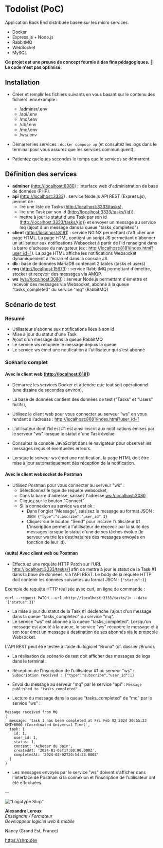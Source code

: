 # Todolist (PoC)

Application Back End distribuée basée sur les micro services.

- Docker
- Express.js + Node.js
- RabbitMQ
- WebSocket
- MySQL

__Ce projet est une preuve de concept fournie à des fins pédagogiques. 🚨 Le code n'est pas optimisé.__

## Installation

- Créer et remplir les fichiers suivants en vous basant sur le contenu des fichiers .env.example :
  - /adminer/.env
  - /api/.env
  - /mq/.env
  - /db/.env
  - /mq/.env
  - /ws/.env

- Démarrer les services : `docker compose up` (et consultez les logs dans le terminal pour vous assurez que les services communiquent).

- Patientez quelques secondes le temps que le services se démarrent.

## Définition des services

- __adminer__ (<http://localhost:8080>) : interface web d'administration de base de données (PHP).
- __api__ (<http://localhost:3333>) : service Node.js API REST (Express.js), permet de :
  - lire une liste de Tasks (<http://localhost:3333/tasks>),
  - lire une Task par son id (<http://localhost:3333/tasks/{id}>),
  - mettre à jour le statut d'une Task par son id (<http://localhost:3333/tasks/{id}>) et envoyer un message au service mq (ajout d'un message dans la queue "tasks_completed")
- __client__ (<http://localhost:8181>) : service NGINX permettant d'afficher une page HTML. La page HTML contient un script JS permettant d'abonner un utilisateur aux notifications Websocket à partir de l'id renseigné dans la barre d'adresse du navigateur (ex : <http://localhost:8181/index.html?user_id=1>). La page HTML affiche les notifications Websocket dynamiquement à l'écran et dans la console JS.
- __db__ : base de données MariaDB contenant 2 tables (tasks et users)
- __mq__ (<http://localhost:15673>) : service RabbitMQ permettant d'émettre, stocker et recevoir des messages via AMQP.
- __ws__ (<ws://localhost:3080>) : serveur Node.js permettant d'émettre et recevoir des messages via Websocket, abonné à la queue "tasks_completed" du service "mq" (RabbitMQ)

## Scénario de test

### Résumé

- Utilisateur s'abonne aux notifications liées à son id
- Mise à jour du statut d'une Task
- Ajout d'un message dans la queue RabbitMQ
- Le service ws récupère le message depuis la queue
- Le service ws émet une notification à l'utilisateur qui s'est abonné

### Scénario complet

#### Avec le client web (<http://localhost:8181>)

- Démarrez les services Docker et attendre que tout soit opérationnel (une dizaine de secondes environ),
- La base de données contient des données de test ("Tasks" et "Users" fictifs),

- Utilisez le client web pour vous connecter au serveur "ws" en vous rendant à l'adresse : <http://localhost:8081/index.html?user_id=1>
- L'utilisateur dont l'id est #1 est ainsi inscrit aux notifications émises par le serveur "ws" lorsque le statut d'une Task évolue
- Consultez la console JavaScript dans le navigateur pour observer les messages reçus et éventuelles erreurs.
- Lorsque le serveur ws émet une notification, la page HTML doit être mise à jour automatiquement dès réception de la notification.

#### Avec le client websocket de Postman

- Utilisez Postman pour vous connecter au serveur "ws" :
  - Sélectionnez le type de requête websocket,
  - Dans la barre d'adresse, saissez l'adresse <ws://localhost:3080>
  - Cliquez sur le bouton "Connect"
  - Si la connexion au service ws est ok :
    - Dans l'onglet "Message", saisisez le message au format JSON : ```JSON {"type":"subscribe","user_id":1}```
    - Cliquez sur le bouton "Send" pour inscrire l'utilisateur #1. L'inscription permet à l'utilisateur de recevoir par la suite des messages lorsque le statut d'une de ses tâches évolue (le serveur ws trie les destinataires des messages envoyés en fonction de leur id).

#### (suite) Avec client web ou Postman

- Effectuez une requête HTTP Patch sur l'URL <http://localhost:3333/tasks/1> afin de mettre à jour le statut de la Task #1 dans la base de données, via l'API REST. Le body de la requête HTTP doit contenir les données suivantes au format JSON : `{"status":1}`

Exemple de requête HTTP réalisée avec curl, en ligne de commande :

```SH
curl --request PATCH --url <http://localhost:3333/tasks/1> --data '{"status":1}'
```

- La mise à jour du statut de la Task #1 déclenche l'ajout d'un message dans la queue "tasks_completed" du service "mq".
- Le service "ws" est abonné à la queue "tasks_completed". Lorsqu'un message est ajouté à la queue, le service "ws" récupère le message et à son tour émet un message à destination de ses abonnés via le protocole Websocket.

L'API REST peut être testée à l'aide du logiciel "Bruno" (cf. dossier /Bruno).

- La réalisation du scénario de test doit afficher des messages de logs dans le terminal :

- Réception de l'inscription de l'utilisateur #1 au serveur "ws" : `Subscribtion received : {"type":"subscribe","user_id":1}`
- Envoi du message au serveur "mq" par le service "api" : `Message published to "tasks_completed"`
- Lecture du message dans la queue "tasks_completed" de "mq" par le service "ws" :

```SH
Message received from MQ
{
  message: 'task 1 has been completed at Fri Feb 02 2024 20:55:23 GMT+0000 (Coordinated Universal Time)',
  task: {
    id: 1,
    user_id: 1,
    status: 1,
    content: 'Acheter du pain',
    createdAt: '2024-01-02T17:00:00.000Z',
    completedAt: '2024-02-02T20:54:23.000Z'
  }
}
```

- Les messages envoyés par le service "ws" doivent s'afficher dans l'interface de Postman si la connexion et l'inscription de l'utilisateur ont été effectuées.

--

!["Logotype Shrp"](https://sherpa.one/images/sherpa-logotype.png)

__Alexandre Leroux__  
_Enseignant / Formateur_  
_Développeur logiciel web & mobile_

Nancy (Grand Est, France)

<https://shrp.dev>
